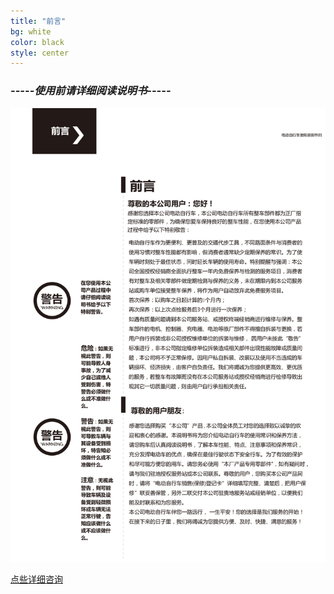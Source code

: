 ```yaml
---
title: "前言"
bg: white
color: black
style: center
---
```


### *-----使用前请详细阅读说明书-----*
![image tooltip here](/img/um/images/um%20(2).jpg)


<span id="forkongithub">
  <a href="{{ site.source_link }}" class="bg-blue">
    点些详细咨询
  </a>
</span>
